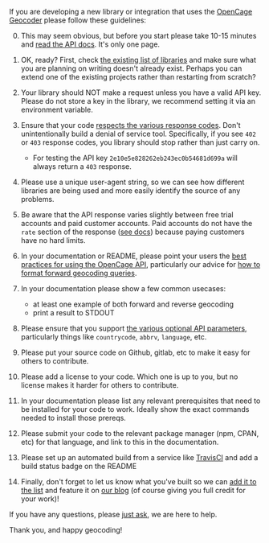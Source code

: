 If you are developing a new library or integration that uses the [OpenCage Geocoder](https://opencagedata.com) please follow these guidelines:

0. This may seem obvious, but before you start please take 10-15 minutes and [read the API docs](https://opencagedata.com/api). It's only one page. 

1. OK, ready? First, check [the existing list of libraries](https://opencagedata.com/code) and make sure what you are planning on writing doesn't already exist. Perhaps you can extend one of the existing projects rather than restarting from scratch?

2. Your library should NOT make a request unless you have a valid API key. Please do not store a key in the library, we recommend setting it via an environment variable.

3. Ensure that your code [respects the various response codes](https://opencagedata.com/api#codes). Don't unintentionally build a denial of service tool. Specifically, if you see `402` or `403` response codes, you library should stop rather than just carry on. 
      * For testing the API key `2e10e5e828262eb243ec0b54681d699a` will always return a `403` response.

4. Please use a unique user-agent string, so we can see how different libraries are being used and more easily identify the source of any problems. 

5. Be aware that the API response varies slightly between free trial accounts and paid customer accounts. Paid accounts do not have the `rate` section of the response ([see docs](https://opencagedata.com/api#rate-limiting)) because paying customers have no hard limits. 

6. In your documentation or README, please point your users the [best practices for using the OpenCage API](https://opencagedata.com/api#bestpractices), particularly our advice for [how to format forward geocoding queries](https://github.com/OpenCageData/opencagedata-roadmap/blob/master/query-formatting.md).  

7. In your documentation please show a few common usecases:

      * at least one example of both forward and reverse geocoding
      * print a result to STDOUT
      
8. Please ensure that you support [the various optional API parameters](https://opencagedata.com/api#forward-opt), particularly things like `countrycode`, `abbrv`, `language`, etc.  

9. Please put your source code on Github, gitlab, etc to make it easy for others to contribute.

10. Please add a license to your code. Which one is up to you, but no license makes it harder for others to contribute. 

11. In your documentation please list any relevant prerequisites that need to be installed for your code to work. Ideally show the exact commands needed to install those prereqs.

12. Please submit your code to the relevant package manager (npm, CPAN, etc) for that language, and link to this in the documentation. 

13. Please set up an automated build from a service like [TravisCI](https://travis-ci.org) and add a build status badge on the README

14. Finally, don't forget to let us know what you've built so we can [add it to the list](https://opencagedata.com/code) and feature it on [our blog](https://blog.opencagedata.com) (of course giving you full credit for your work)! 

If you have any questions, please [just ask](https://opencagedata.com/contact), we are here to help.

Thank you, and happy geocoding!
